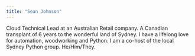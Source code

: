 ```yaml
---
title: "Sean Johnson"
---
```


Cloud Technical Lead at an Australian Retail company. A Canadian transplant of 6 years to the wonderful land of Sydney. I have a lifelong love for automation, woodworking and Python. I am a co-host of the local Sydney Python group. He/Him/They.